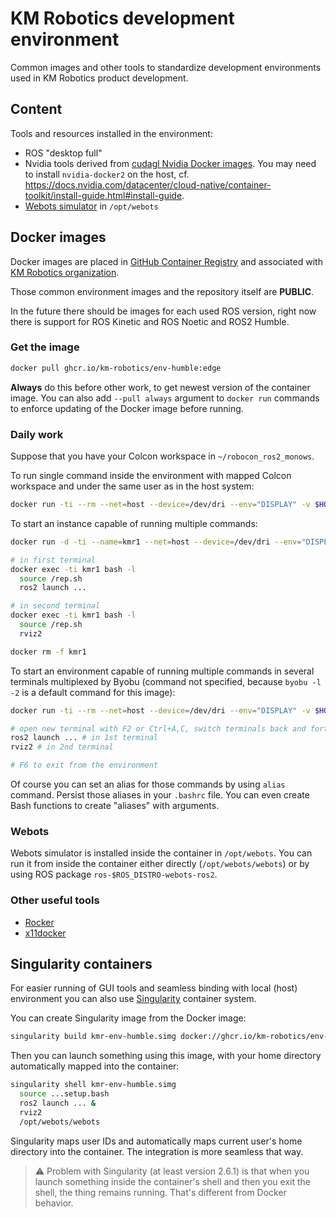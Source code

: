 # KM Robotics development environment

Common images and other tools to standardize development environments used in KM Robotics product development.

## Content

Tools and resources installed in the environment:

* ROS "desktop full"
* Nvidia tools derived from [cudagl Nvidia Docker images](https://hub.docker.com/r/nvidia/cudagl). You may need to install `nvidia-docker2` on the host, cf. https://docs.nvidia.com/datacenter/cloud-native/container-toolkit/install-guide.html#install-guide.
* [Webots simulator](https://cyberbotics.com/) in `/opt/webots`

## Docker images

Docker images are placed in [GitHub Container Registry](https://github.com/orgs/km-robotics/packages) and associated with [KM Robotics organization](https://github.com/km-robotics).

Those common environment images and the repository itself are __PUBLIC__.

In the future there should be images for each used ROS version, right now there is support for ROS Kinetic and ROS Noetic and ROS2 Humble.

### Get the image

```bash
docker pull ghcr.io/km-robotics/env-humble:edge
```

**Always** do this before other work, to get newest version of the container image. You can also add `--pull always` argument to `docker run` commands to enforce updating of the Docker image before running.

### Daily work

Suppose that you have your Colcon workspace in `~/robocon_ros2_monows`.

To run single command inside the environment with mapped Colcon workspace and under the same user as in the host system:

```bash
docker run -ti --rm --net=host --device=/dev/dri --env="DISPLAY" -v $HOME/.Xauthority:/$HOME/.Xauthority:rw -v /etc/passwd:/etc/passwd:ro -v /etc/shadow:/etc/shadow:ro --user $UID -v $HOME/robocon_ros2_monows:$HOME/robocon_ros2_monows -e APP_WS=$HOME/robocon_ros2_monows ghcr.io/km-robotics/env-humble:edge CMD
```

To start an instance capable of running multiple commands:

```bash
docker run -d -ti --name=kmr1 --net=host --device=/dev/dri --env="DISPLAY" -v $HOME/.Xauthority:/$HOME/.Xauthority:rw -v /etc/passwd:/etc/passwd:ro -v /etc/shadow:/etc/shadow:ro --user $UID -v $HOME/robocon_ros2_monows:$HOME/robocon_ros2_monows -e APP_WS=$HOME/robocon_ros2_monows ghcr.io/km-robotics/env-humble:edge bash

# in first terminal
docker exec -ti kmr1 bash -l
  source /rep.sh
  ros2 launch ...

# in second terminal
docker exec -ti kmr1 bash -l
  source /rep.sh
  rviz2

docker rm -f kmr1
```

To start an environment capable of running multiple commands in several terminals multiplexed by Byobu (command not specified, because `byobu -l -2` is a default command for this image):

```bash
docker run -ti --rm --net=host --device=/dev/dri --env="DISPLAY" -v $HOME/.Xauthority:/$HOME/.Xauthority:rw -v /etc/passwd:/etc/passwd:ro -v /etc/shadow:/etc/shadow:ro --user $UID -v $HOME/robocon_ros2_monows:$HOME/robocon_ros2_monows -e APP_WS=$HOME/robocon_ros2_monows ghcr.io/km-robotics/env-humble:edge

# open new terminal with F2 or Ctrl+A,C, switch terminals back and forth with F3 or Ctrl+A,P and F4 or Ctrl+A,N, close terminal with Ctrl+A,K; use Esc,number instead of Fnumber in applications such as Midnight Commander
ros2 launch ... # in 1st terminal
rviz2 # in 2nd terminal

# F6 to exit from the environment
```

Of course you can set an alias for those commands by using `alias` command. Persist those aliases in your `.bashrc` file. You can even create Bash functions to create "aliases" with arguments.

### Webots

Webots simulator is installed inside the container in `/opt/webots`. You can run it from inside the container either directly (`/opt/webots/webots`) or by using ROS package `ros-$ROS_DISTRO-webots-ros2`.

### Other useful tools

* [Rocker](https://github.com/osrf/rocker)
* [x11docker](https://github.com/mviereck/x11docker)

## Singularity containers

For easier running of GUI tools and seamless binding with local (host) environment you can also use [Singularity](https://sylabs.io/singularity/) container system.

You can create Singularity image from the Docker image:

```bash
singularity build kmr-env-humble.simg docker://ghcr.io/km-robotics/env-humble:edge
```

Then you can launch something using this image, with your home directory automatically mapped into the container:

```bash
singularity shell kmr-env-humble.simg
  source ...setup.bash
  ros2 launch ... &
  rviz2
  /opt/webots/webots
```

Singularity maps user IDs and automatically maps current user's home directory into the container. The integration is more seamless that way.

> :warning: Problem with Singularity (at least version 2.6.1) is that when you launch something inside the container's shell and then you exit the shell, the thing remains running. That's different from Docker behavior.
